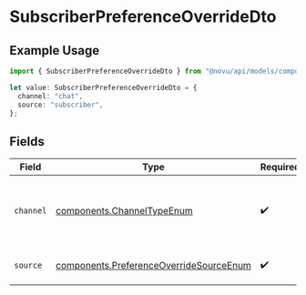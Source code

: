 # SubscriberPreferenceOverrideDto

## Example Usage

```typescript
import { SubscriberPreferenceOverrideDto } from "@novu/api/models/components";

let value: SubscriberPreferenceOverrideDto = {
  channel: "chat",
  source: "subscriber",
};
```

## Fields

| Field                                                                                              | Type                                                                                               | Required                                                                                           | Description                                                                                        |
| -------------------------------------------------------------------------------------------------- | -------------------------------------------------------------------------------------------------- | -------------------------------------------------------------------------------------------------- | -------------------------------------------------------------------------------------------------- |
| `channel`                                                                                          | [components.ChannelTypeEnum](../../models/components/channeltypeenum.md)                           | :heavy_check_mark:                                                                                 | Channel type through which the message is sent                                                     |
| `source`                                                                                           | [components.PreferenceOverrideSourceEnum](../../models/components/preferenceoverridesourceenum.md) | :heavy_check_mark:                                                                                 | The source of overrides                                                                            |